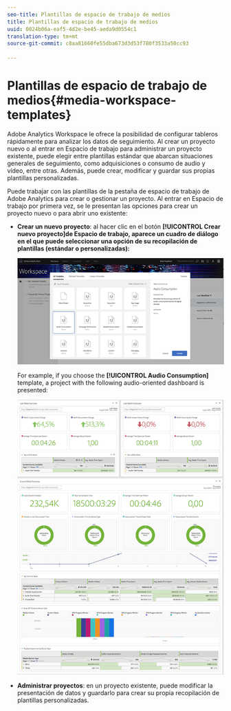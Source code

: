 ```yaml
---
seo-title: Plantillas de espacio de trabajo de medios
title: Plantillas de espacio de trabajo de medios
uuid: 0024b06a-eaf5-4d2e-be45-aeda9d0554c1
translation-type: tm+mt
source-git-commit: c8aa81660fe55dba673d3d53f780f3533a50cc93

---
```



# Plantillas de espacio de trabajo de medios{#media-workspace-templates}

Adobe Analytics Workspace le ofrece la posibilidad de configurar tableros rápidamente para analizar los datos de seguimiento. Al crear un proyecto nuevo o al entrar en Espacio de trabajo para administrar un proyecto existente, puede elegir entre plantillas estándar que abarcan situaciones generales de seguimiento, como adquisiciones o consumo de audio y vídeo, entre otras. Además, puede crear, modificar y guardar sus propias plantillas personalizadas.

Puede trabajar con las plantillas de la pestaña de espacio de trabajo de Adobe Analytics para crear o gestionar un proyecto. Al entrar en Espacio de trabajo por primera vez, se le presentan las opciones para crear un proyecto nuevo o para abrir uno existente:

* **Crear un nuevo proyecto**: al hacer clic en el botón **[!UICONTROL Crear nuevo proyecto]de Espacio de trabajo, aparece un cuadro de diálogo en el que puede seleccionar una opción de su recopilación de plantillas (estándar o personalizadas):**

   ![](assets/all-templates-audio.png)

   For example, if you choose the **[!UICONTROL Audio Consumption]** template, a project with the following audio-oriented dashboard is presented:

   ![](assets/aa-workspace.png)

* **Administrar proyectos**: en un proyecto existente, puede modificar la presentación de datos y guardarlo para crear su propia recopilación de plantillas personalizadas.

